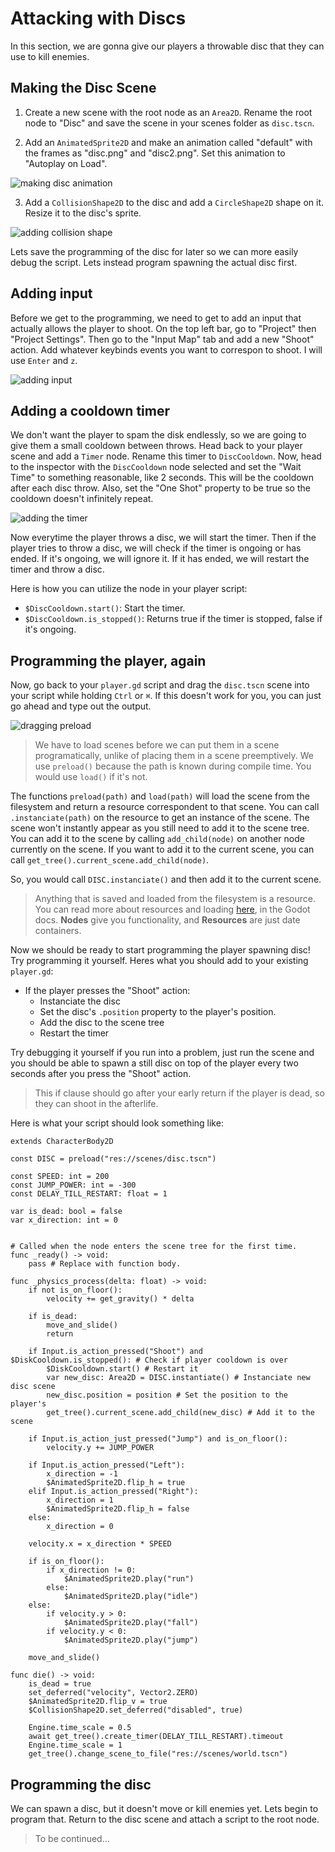 # Attacking with Discs

In this section, we are gonna give our players a throwable disc that they can use to kill enemies. 

## Making the Disc Scene

1) Create a new scene with the root node as an `Area2D`. Rename the root node to "Disc" and save the scene in your scenes folder as `disc.tscn`. 

2) Add an `AnimatedSprite2D` and make an animation called "default" with the frames as "disc.png" and "disc2.png". Set this animation to "Autoplay on Load".

![making disc animation](../images/section-7/disc-animation.png) 

3) Add a `CollisionShape2D` to the disc and add a `CircleShape2D` shape on it. Resize it to the disc's sprite.

![adding collision shape](../images/section-7/adding-collision-shape.png)

Lets save the programming of the disc for later so we can more easily debug the script. Lets instead program spawning the actual disc first.

## Adding input

Before we get to the programming, we need to get to add an input that actually allows the player to shoot. On the top left bar, go to "Project" then "Project Settings". Then go to the "Input Map" tab and add a new "Shoot" action. Add whatever keybinds events you want to correspon to shoot. I will use `Enter` and `z`.

![adding input](../images/section-7/adding-input.png) 

## Adding a cooldown timer

We don't want the player to spam the disk endlessly, so we are going to give them a small cooldown between throws. Head back to your player scene and add a `Timer` node. Rename this timer to `DiscCooldown`. Now, head to the inspector with the `DiscCooldown` node selected and set the "Wait Time" to something reasonable, like 2 seconds. This will be the cooldown after each disc throw. Also, set the "One Shot" property to be true so the cooldown doesn't infinitely repeat.

![adding the timer](../images/section-7/adding-timer.png) 

Now everytime the player throws a disc, we will start the timer. Then if the player tries to throw a disc, we will check if the timer is ongoing or has ended. If it's ongoing, we will ignore it. If it has ended, we will restart the timer and throw a disc.

Here is how you can utilize the node in your player script:
- `$DiscCooldown.start()`: Start the timer.
- `$DiscCooldown.is_stopped()`: Returns true if the timer is stopped, false if it's ongoing.

## Programming the player, again

Now, go back to your `player.gd` script and drag the `disc.tscn` scene into your script while holding `Ctrl` or `⌘`. If this doesn't work for you, you can just go ahead and type out the output.

![dragging preload](../images/section-7/dragging-scene.png)

> We have to load scenes before we can put them in a scene programatically, unlike of placing them in a scene preemptively. We use `preload()` because the path is known during compile time. You would use `load()` if it's not.

The functions `preload(path)` and `load(path)` will load the scene from the filesystem and return a resource correspondent to that scene. You can call `.instanciate(path)` on the resource to get an instance of the scene. The scene won't instantly appear as you still need to add it to the scene tree. You can add it to the scene by calling `add_child(node)` on another node currently on the scene. If you want to add it to the current scene, you can call `get_tree().current_scene.add_child(node)`.

So, you would call `DISC.instanciate()` and then add it to the current scene.

> Anything that is saved and loaded from the filesystem is a resource. You can read more about resources and loading [here](https://docs.godotengine.org/en/stable/tutorials/scripting/resources.html), in the Godot docs. **Nodes** give you functionality, and **Resources** are just date containers.

Now we should be ready to start programming the player spawning disc! Try programming it yourself. Heres what you should add to your existing `player.gd`:
- If the player presses the "Shoot" action:
    - Instanciate the disc
    - Set the disc's `.position` property to the player's position.
    - Add the disc to the scene tree
    - Restart the timer

Try debugging it yourself if you run into a problem, just run the scene and you should be able to spawn a still disc on top of the player every two seconds after you press the "Shoot" action.

> This if clause should go after your early return if the player is dead, so they can shoot in the afterlife.

Here is what your script should look something like:
```gdscript
extends CharacterBody2D

const DISC = preload("res://scenes/disc.tscn")

const SPEED: int = 200 
const JUMP_POWER: int = -300
const DELAY_TILL_RESTART: float = 1

var is_dead: bool = false
var x_direction: int = 0


# Called when the node enters the scene tree for the first time.
func _ready() -> void:
	pass # Replace with function body.

func _physics_process(delta: float) -> void:
	if not is_on_floor():
		velocity += get_gravity() * delta
	
	if is_dead:
		move_and_slide()
		return

	if Input.is_action_pressed("Shoot") and $DiskCooldown.is_stopped(): # Check if player cooldown is over
		$DiskCooldown.start() # Restart it
		var new_disc: Area2D = DISC.instantiate() # Instanciate new disc scene
		new_disc.position = position # Set the position to the player's
		get_tree().current_scene.add_child(new_disc) # Add it to the scene
	
	if Input.is_action_just_pressed("Jump") and is_on_floor():
		velocity.y += JUMP_POWER
	
	if Input.is_action_pressed("Left"):
		x_direction = -1
		$AnimatedSprite2D.flip_h = true
	elif Input.is_action_pressed("Right"):
		x_direction = 1
		$AnimatedSprite2D.flip_h = false
	else:
		x_direction = 0
	
	velocity.x = x_direction * SPEED
	
	if is_on_floor():
		if x_direction != 0:
			$AnimatedSprite2D.play("run")
		else:
			$AnimatedSprite2D.play("idle")
	else:
		if velocity.y > 0:
			$AnimatedSprite2D.play("fall")
		if velocity.y < 0:
			$AnimatedSprite2D.play("jump")

	move_and_slide()

func die() -> void:
	is_dead = true
	set_deferred("velocity", Vector2.ZERO)
	$AnimatedSprite2D.flip_v = true
	$CollisionShape2D.set_deferred("disabled", true)
	
	Engine.time_scale = 0.5
	await get_tree().create_timer(DELAY_TILL_RESTART).timeout
	Engine.time_scale = 1
	get_tree().change_scene_to_file("res://scenes/world.tscn")
```

## Programming the disc

We can spawn a disc, but it doesn't move or kill enemies yet. Lets begin to program that. Return to the disc scene and attach a script to the root node.

> To be continued...
